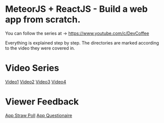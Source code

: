 # MeteorJS + ReactJS - Build a web app from scratch.

You can follow the series at -> https://www.youtube.com/c/DevCoffee

Everything is explained step by step. The directories are marked according to the video they were covered in.

# Video Series

[Video1](https://www.youtube.com/watch?v=FKyTQpsEy-E)
[Video2](https://www.youtube.com/watch?v=LXyaJc3_9xA)
[Video3](https://www.youtube.com/watch?v=FCzE4oqHQPY)
[Video4](https://www.youtube.com/watch?v=yUPp3sf8yx4)

# Viewer Feedback

[App Straw Poll](http://strawpoll.me/6935347)
[App Questionaire](http://bit.ly/AppQuestionaire)

